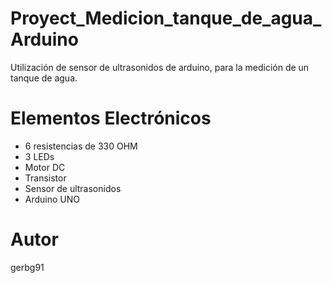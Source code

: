 # Proyect_Medicion_tanque_de_agua_Arduino
 Utilización de sensor de ultrasonidos de arduino, para la medición de un tanque de agua.
# Elementos Electrónicos
- 6 resistencias de 330 OHM
- 3 LEDs
- Motor DC
- Transistor
- Sensor de ultrasonidos
- Arduino UNO
# Autor
gerbg91 